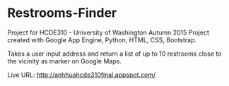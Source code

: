 # Restrooms-Finder
Project for HCDE310 - University of Washington Autumn 2015
Project created with Google App Engine, Python, HTML, CSS, Bootstrap. 

Takes a user input address and return a list of up to 10 restrooms close to the vicinity as marker on Google Maps.

Live URL: http://anhhuahcde310final.appspot.com/
